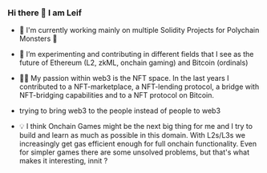 ### Hi there 👋 I am Leif 

- 🔭 I'm currently working mainly on multiple Solidity Projects for Polychain Monsters 🐉 
- 🌱 I’m experimenting and contributing in different fields that I see as the future of Ethereum (L2, zkML, onchain gaming) and Bitcoin (ordinals)
- 👨‍💻 My passion within web3 is the NFT space. In the last years I contributed to a NFT-marketplace, a NFT-lending protocol, a bridge with NFT-bridging capabilities and to a NFT protocol on Bitcoin.
- trying to bring web3 to the people instead of people to web3

- :bulb: I think Onchain Games might be the next big thing for me and I try to build and learn as much as possible in this domain. With L2s/L3s we increasingly get gas efficient enough for full onchain functionality. Even for simpler games there are some unsolved problems, but that's what makes it interesting, innit ? 
